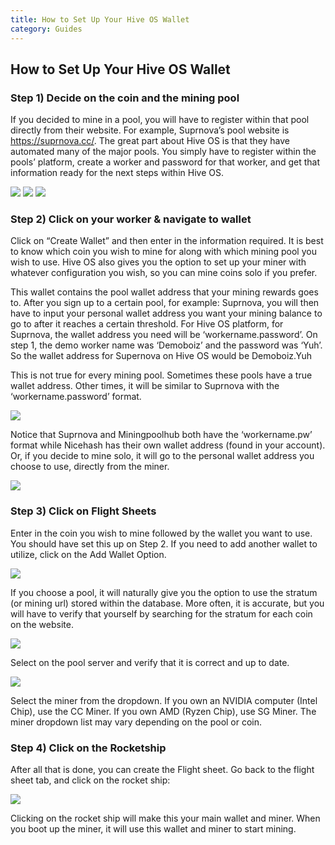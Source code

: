 ```yaml
---
title: How to Set Up Your Hive OS Wallet
category: Guides
---
```


## How to Set Up Your Hive OS Wallet

### Step 1) Decide on the coin and the mining pool
If you decided to mine in a pool, you will have to register within that pool directly from their website. For example, Suprnova’s pool website is https://suprnova.cc/. The great part about Hive OS is that they have automated many of the major pools. You simply have to register within the pools’ platform, create a worker and password for that worker, and get that information ready for the next steps within Hive OS.

<img src="https://miro.medium.com/max/334/0*15xxIauan7l9q8pW.png">


<img src="https://miro.medium.com/max/500/0*wWUQhCTCthFEtGIR.png">


<img src="https://miro.medium.com/max/800/0*pvFVB_ORr6tG-9CC.png">

### Step 2) Click on your worker & navigate to wallet
Click on “Create Wallet” and then enter in the information required. It is best to know which coin you wish to mine for along with which mining pool you wish to use. Hive OS also gives you the option to set up your miner with whatever configuration you wish, so you can mine coins solo if you prefer.

This wallet contains the pool wallet address that your mining rewards goes to. After you sign up to a certain pool, for example: Suprnova, you will then have to input your personal wallet address you want your mining balance to go to after it reaches a certain threshold. For Hive OS platform, for Suprnova, the wallet address you need will be ‘workername.password’. On step 1, the demo worker name was ‘Demoboiz’ and the password was ‘Yuh’. So the wallet address for Supernova on Hive OS would be Demoboiz.Yuh

This is not true for every mining pool. Sometimes these pools have a true wallet address. Other times, it will be similar to Suprnova with the ‘workername.password’ format.

<img src="https://miro.medium.com/max/800/0*Qw6q2uT1h5YgozKy.png">

Notice that Suprnova and Miningpoolhub both have the ‘workername.pw’ format while Nicehash has their own wallet address (found in your account). Or, if you decide to mine solo, it will go to the personal wallet address you choose to use, directly from the miner.

<img src="https://miro.medium.com/max/800/0*g0MVchej7uecSTgq.png">

### Step 3) Click on Flight Sheets
Enter in the coin you wish to mine followed by the wallet you want to use. You should have set this up on Step 2. If you need to add another wallet to utilize, click on the Add Wallet Option.

<img src="https://miro.medium.com/max/800/0*D1f6FdBlRCyZ6dj3.png">

If you choose a pool, it will naturally give you the option to use the stratum (or mining url) stored within the database. More often, it is accurate, but you will have to verify that yourself by searching for the stratum for each coin on the website.

<img src="https://miro.medium.com/max/800/0*SufrJy9NX0N_gHHm.png">

Select on the pool server and verify that it is correct and up to date.

<img src="https://miro.medium.com/max/800/0*DH94ACYcWvzHBfpE.png">

Select the miner from the dropdown. If you own an NVIDIA computer (Intel Chip), use the CC Miner. If you own AMD (Ryzen Chip), use SG Miner. The miner dropdown list may vary depending on the pool or coin.

### Step 4) Click on the Rocketship
After all that is done, you can create the Flight sheet. Go back to the flight sheet tab, and click on the rocket ship:

<img src="https://miro.medium.com/max/800/0*DH94ACYcWvzHBfpE.png">

Clicking on the rocket ship will make this your main wallet and miner. When you boot up the miner, it will use this wallet and miner to start mining.
